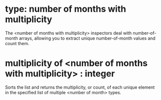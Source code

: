 # type: number of months with multiplicity

The &lt;number of months with multiplicity&gt; inspectors deal with number-of-month arrays, allowing you to extract unique number-of-month values and count them.

# multiplicity of &lt;number of months with multiplicity&gt; : integer

Sorts the list and returns the multiplicity, or count, of each unique element in the specified list of multiple &lt;number of month&gt; types.
